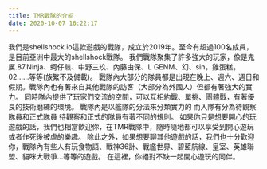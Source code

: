 ```yaml
---
title: TMR戰隊的介紹
date: 2020-10-07 16:22:17
---
```


我們是shellshock.io這款遊戲的戰隊，成立於2019年。至今有超過100名成員，是目前亞洲中最大的shellshock戰隊。
我們戰隊聚集了許多強大的玩家，像是鬼厲.87.Ninja、蚵仔煎、中野三玖、內藤由保、L GENM、幻、sin，雞蛋糕，02......等等(族繁不及備載)。
戰隊內大部分的隊員都是出現在晚上、週六、週日和假期。戰隊內也有著來自其他戰隊的訪客（大部分為外國人）但都有著強大的實力。
同時隊內提供了玩家們交流的空間，可以互相約戰、單挑、團體戰，有著優良的技術磨練的環境。
戰隊內是以艦隊的分法來分類實力的 而入隊有分為待觀察隊員和正式隊員 待觀察和正式的隊員有著不同的規則。
如果你只是想要開心的玩遊戲的話，我們也相當歡迎你，在TMR戰隊中，隨時隨地都可以享受到開心遊玩或者作死後被虐的樂趣。
除此之外，如果想要聊其他遊戲的話，我們也十分歡迎你，戰隊內有些人有玩食物語、戰神36計、戰艦世界、碧藍航線、皇室、英雄聯盟、貓咪大戰爭...等等的遊戲。
在這裡，你絕對不缺一起開心遊玩的同伴。